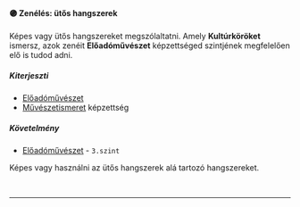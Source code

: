 #### 🟣 Zenélés: ütős hangszerek

Képes vagy ütős hangszereket megszólaltatni. Amely **Kultúrköröket** ismersz, azok zenéit **Előadóművészet** képzettséged szintjének megfelelően elő is tudod adni.

##### Kiterjeszti
- [Előadóművészet](../kepzettsegek/eloadomuveszet.md)
- [Művészetismeret](../kepzettsegek/muveszetismeret.md) képzettség

##### Követelmény
- [Előadóművészet](../kepzettsegek/eloadomuveszet.md) - `3.szint`

Képes vagy használni az ütős hangszerek alá tartozó hangszereket.

<br />

---
